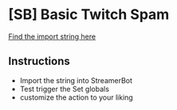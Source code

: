 # [SB] Basic Twitch Spam
[Find the import string here](https://github.com/DeathDoors/-SB-Basic-Twitch-Spam/blob/3eace7868dccc089b27287d065805e96b7ce360e/BasicTS-StringV1)

## Instructions

- Import the string into StreamerBot
- Test trigger the Set globals
- customize the action to your liking
